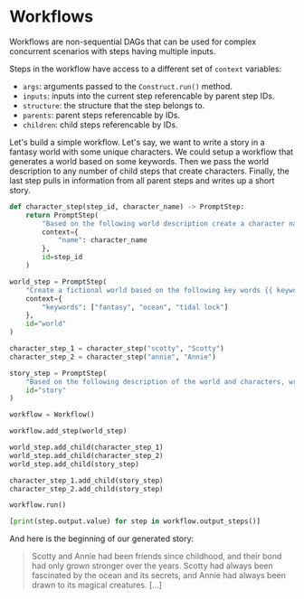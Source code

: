 # Workflows

Workflows are non-sequential DAGs that can be used for complex concurrent scenarios with steps having multiple inputs.


Steps in the workflow have access to a different set of `context` variables:

- `args`: arguments passed to the `Construct.run()` method.
- `inputs`: inputs into the current step referencable by parent step IDs.
- `structure`: the structure that the step belongs to.
- `parents`: parent steps referencable by IDs.
- `children`: child steps referencable by IDs.

Let's build a simple workflow. Let's say, we want to write a story in a fantasy world with some unique characters. We could setup a workflow that generates a world based on some keywords. Then we pass the world description to any number of child steps that create characters. Finally, the last step pulls in information from all parent steps and writes up a short story.

```python
def character_step(step_id, character_name) -> PromptStep:
    return PromptStep(
        "Based on the following world description create a character named {{ name }}:\n{{ inputs['world'] }}",
        context={
            "name": character_name
        },
        id=step_id
    )

world_step = PromptStep(
    "Create a fictional world based on the following key words {{ keywords|join(', ') }}",
    context={
        "keywords": ["fantasy", "ocean", "tidal lock"]
    },
    id="world"
)

character_step_1 = character_step("scotty", "Scotty")
character_step_2 = character_step("annie", "Annie")

story_step = PromptStep(
    "Based on the following description of the world and characters, write a short story:\n{{ inputs['world'] }}\n{{ inputs['scotty'] }}\n{{ inputs['annie'] }}",
    id="story"
)

workflow = Workflow()

workflow.add_step(world_step)

world_step.add_child(character_step_1)
world_step.add_child(character_step_2)
world_step.add_child(story_step)

character_step_1.add_child(story_step)
character_step_2.add_child(story_step)

workflow.run()

[print(step.output.value) for step in workflow.output_steps()]
```

And here is the beginning of our generated story:

> Scotty and Annie had been friends since childhood, and their bond had only grown stronger over the years. Scotty had always been fascinated by the ocean and its secrets, and Annie had always been drawn to its magical creatures. [...]